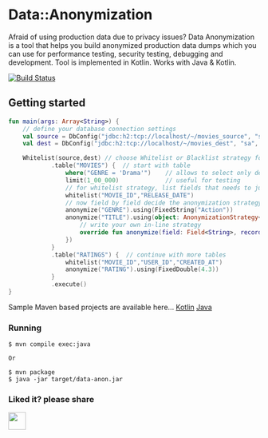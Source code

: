 # Data::Anonymization
Afraid of using production data due to privacy issues? 
Data Anonymization is a tool that helps you build anonymized production data dumps which you can use for 
performance testing, security testing, debugging and development.
Tool is implemented in Kotlin. Works with Java & Kotlin.

[![Build Status](https://travis-ci.org/dataanon/data-anon.svg?branch=master)](https://travis-ci.org/dataanon/data-anon)

## Getting started

```kotlin
fun main(args: Array<String>) {
    // define your database connection settings 
    val source = DbConfig("jdbc:h2:tcp://localhost/~/movies_source", "sa", "")
    val dest = DbConfig("jdbc:h2:tcp://localhost/~/movies_dest", "sa", "")

    Whitelist(source,dest) // choose Whitelist or Blacklist strategy for anonymization
            .table("MOVIES") {  // start with table                                
                where("GENRE = 'Drama'")    // allows to select only desired rows
                limit(1_00_000)             // useful for testing
                // for whitelist strategy, list fields that needs to just pass through as is
                whitelist("MOVIE_ID","RELEASE_DATE")
                // now field by field decide the anonymization strategy 
                anonymize("GENRE").using(FixedString("Action"))
                anonymize("TITLE").using(object: AnonymizationStrategy<String>{
                    // write your own in-line strategy
                    override fun anonymize(field: Field<String>, record: Record): String = "MY MOVIE ${record.rowNum}"
                })
            }
            .table("RATINGS") {  // continue with more tables
                whitelist("MOVIE_ID","USER_ID","CREATED_AT")
                anonymize("RATING").using(FixedDouble(4.3))
            }
            .execute()
}
```

Sample Maven based projects are available here...
[Kotlin](https://github.com/dataanon/dataanon-kotlin-sample)
[Java](https://github.com/dataanon/dataanon-java-sample) 

### Running

    $ mvn compile exec:java
    
    Or 
    
    $ mvn package
    $ java -jar target/data-anon.jar 
         

### Liked it? please share

[<img src="https://si0.twimg.com/a/1346446870/images/resources/twitter-bird-light-bgs.png" height="35" width="35">](https://twitter.com/share?text=A+simple+ruby+DSL+based+data+anonymization&url=http:%2F%2Fsunitparekh.github.com%2Fdata-anonymization&via=dataanon&hashtags=dataanon)

